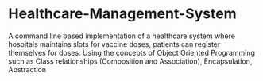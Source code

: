 # Healthcare-Management-System
A command line based implementation of a healthcare system where hospitals maintains slots for vaccine doses, patients can register themselves for doses. Using the concepts of Object Oriented Programming such as  Class relationships (Composition and Association), Encapsulation, Abstraction

